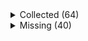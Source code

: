 <details><summary>Collected (64)</summary>
<p>

| Packet |
| --- |
| login |
| custom_payload |
| difficulty |
| abilities |
| held_item_slot |
| declare_recipes |
| tags |
| entity_status |
| declare_commands |
| unlock_recipes |
| position |
| player_info |
| update_view_position |
| map_chunk |
| spawn_entity_living |
| entity_metadata |
| entity_update_attributes |
| spawn_entity |
| entity_velocity |
| initialize_world_border |
| update_time |
| spawn_position |
| window_items |
| update_health |
| experience |
| multi_block_change |
| entity_teleport |
| rel_entity_move |
| block_change |
| entity_destroy |
| advancements |
| entity_head_rotation |
| entity_look |
| entity_move_look |
| entity_equipment |
| update_light |
| chat |
| named_entity_spawn |
| tab_complete |
| death_combat_event |
| respawn |
| game_state_change |
| world_event |
| sound_effect |
| set_slot |
| set_cooldown |
| unload_chunk |
| entity_sound_effect |
| map |
| set_title_text |
| keep_alive |
| scoreboard_objective |
| scoreboard_display_objective |
| scoreboard_score |
| named_sound_effect |
| entity_effect |
| remove_entity_effect |
| open_window |
| craft_progress_bar |
| close_window |
| boss_bar |
| spawn_entity_painting |
| collect |
| statistics |

</p>
</details>
<details><summary>Missing (40)</summary>
<p>

| Packet |
| --- |
| spawn_entity_experience_orb |
| animation |
| block_break_animation |
| tile_entity_data |
| block_action |
| face_player |
| nbt_query_response |
| kick_disconnect |
| explosion |
| open_horse_window |
| world_particles |
| trade_list |
| vehicle_move |
| open_book |
| open_sign_entity |
| craft_recipe_response |
| end_combat_event |
| enter_combat_event |
| resource_pack_send |
| camera |
| update_view_distance |
| attach_entity |
| set_passengers |
| teams |
| stop_sound |
| playerlist_header |
| select_advancement_tab |
| acknowledge_player_digging |
| sculk_vibration_signal |
| clear_titles |
| action_bar |
| world_border_center |
| world_border_lerp_size |
| world_border_size |
| world_border_warning_delay |
| world_border_warning_reach |
| ping |
| set_title_subtitle |
| set_title_time |
| simulation_distance |

</p>
</details>